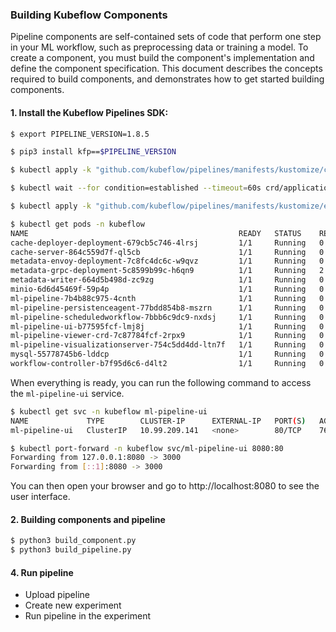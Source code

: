### Building Kubeflow Components 

Pipeline components are self-contained sets of code that perform one step in your ML workflow, such as preprocessing data or training a model. To create a component, you must build the component's implementation and define the component specification. This document describes the concepts required to build components, and demonstrates how to get started building components.

#### 1. Install the Kubeflow Pipelines SDK:
```sh
$ export PIPELINE_VERSION=1.8.5

$ pip3 install kfp==$PIPELINE_VERSION

$ kubectl apply -k "github.com/kubeflow/pipelines/manifests/kustomize/cluster-scoped-resources?ref=$PIPELINE_VERSION&timeout=300"

$ kubectl wait --for condition=established --timeout=60s crd/applications.app.k8s.io

$ kubectl apply -k "github.com/kubeflow/pipelines/manifests/kustomize/env/platform-agnostic-pns?ref=$PIPELINE_VERSION"

$ kubectl get pods -n kubeflow
NAME                                               READY   STATUS    RESTARTS      AGE
cache-deployer-deployment-679cb5c746-4lrsj         1/1     Running   0             36s
cache-server-864c559d7f-ql5cb                      1/1     Running   0             36s
metadata-envoy-deployment-7c8fc4dc6c-w9qvz         1/1     Running   0             35s
metadata-grpc-deployment-5c8599b99c-h6qn9          1/1     Running   2 (29s ago)   35s
metadata-writer-664d5b498d-zc9zg                   1/1     Running   0             35s
minio-6d6d45469f-59p4p                             1/1     Running   0             35s
ml-pipeline-7b4b88c975-4cnth                       1/1     Running   0             35s
ml-pipeline-persistenceagent-77bdd854b8-mszrn      1/1     Running   0             35s
ml-pipeline-scheduledworkflow-7bbb6c9dc9-nxdsj     1/1     Running   0             35s
ml-pipeline-ui-b77595fcf-lmj8j                     1/1     Running   0             35s
ml-pipeline-viewer-crd-7c87784fcf-2rpx9            1/1     Running   0             35s
ml-pipeline-visualizationserver-754c5dd4dd-ltn7f   1/1     Running   0             34s
mysql-55778745b6-lddcp                             1/1     Running   0             34s
workflow-controller-b7f95d6c6-d4lt2                1/1     Running   0             34s
```

When everything is ready, you can run the following command to access the `ml-pipeline-ui` service.

```sh
$ kubectl get svc -n kubeflow ml-pipeline-ui
NAME             TYPE        CLUSTER-IP      EXTERNAL-IP   PORT(S)   AGE
ml-pipeline-ui   ClusterIP   10.99.209.141   <none>        80/TCP    76s

$ kubectl port-forward -n kubeflow svc/ml-pipeline-ui 8080:80
Forwarding from 127.0.0.1:8080 -> 3000
Forwarding from [::1]:8080 -> 3000
```

You can then open your browser and go to http://localhost:8080 to see the user interface.

#### 2. Building components and pipeline
```sh
$ python3 build_component.py
$ python3 build_pipeline.py
```

#### 4. Run pipeline

- Upload pipeline
- Create new experiment
- Run pipeline in the experiment